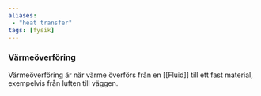 ```yaml
---
aliases:
 - "heat transfer"
tags: [fysik]
---
```


### Värmeöverföring
Värmeöverföring är när värme överförs från en [[Fluid]] till ett fast material, exempelvis från luften till väggen.